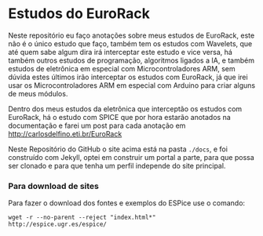 Estudos do EuroRack
===================

Neste repositório eu faço anotações sobre meus estudos de EuroRack, este não é o único estudo que faço, também tem os estudos com Wavelets, que até quem sabe algum dira irá interceptar este estudo e vice versa, há também outros estudos de programação, algoritmos ligados a IA, e também estudos de eletrônica em especial com Microcontroladores ARM, sem dúvida estes últimos irão interceptar os estudos com EuroRack, já que irei usar os Microcontroladores ARM em especial com Arduino para criar alguns de meus módulos.

Dentro dos meus estudos da eletrônica que interceptão os estudos com EuroRack, há o estudo com SPICE que por hora estarão anotados na documentação e farei um post para cada anotação em http://carlosdelfino.eti.br/EuroRack

Neste Repositório do GitHub o site acima está na pasta `./docs`, e foi construído com Jekyll, optei em construir um portal a parte, para que possa ser clonado e para que tenha um perfil independe do site principal.

### Para download de sites

Para fazer o download dos fontes e exemplos do ESPice use o comando:

```
wget -r --no-parent --reject "index.html*"  http://espice.ugr.es/espice/
```
